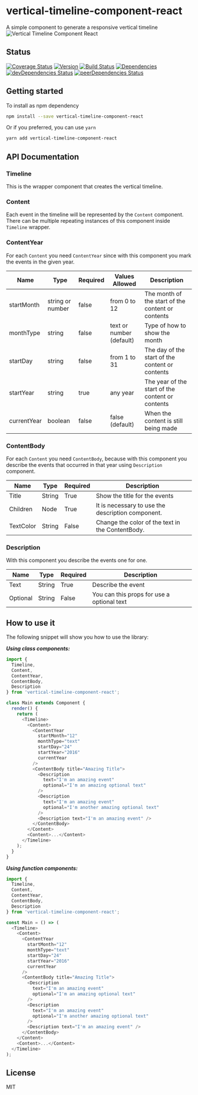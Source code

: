 # vertical-timeline-component-react

A simple component to generate a responsive vertical timeline
![Vertical Timeline Component React](https://i.imgur.com/JXdOHYV.png 'How to see vertical-timeline-component-react')

## Status

[![Coverage Status](https://coveralls.io/repos/github/Proskynete/vertical-timeline-component-react/badge.svg?branch=unit-tests)](https://coveralls.io/github/Proskynete/vertical-timeline-component-react?branch=unit-tests) [![Version](https://img.shields.io/npm/v/vertical-timeline-component-react.svg)](https://www.npmjs.com/package/vertical-timeline-component-react) [![Build Status](https://travis-ci.org/Proskynete/vertical-timeline-component-react.svg?branch=master)](https://travis-ci.org/Proskynete/vertical-timeline-component-react) [![Dependencies](https://david-dm.org/proskynete/vertical-timeline-component-react.svg)](https://david-dm.org/proskynete/vertical-timeline-component-react) [![devDependencies Status](https://david-dm.org/proskynete/vertical-timeline-component-react/dev-status.svg)](https://david-dm.org/proskynete/vertical-timeline-component-react?type=dev) [![peerDependencies Status](https://david-dm.org/proskynete/vertical-timeline-component-react/peer-status.svg)](https://david-dm.org/proskynete/vertical-timeline-component-react?type=peer)

## Getting started

To install as npm dependency

```sh
npm install --save vertical-timeline-component-react
```

Or if you preferred, you can use `yarn`

```sh
yarn add vertical-timeline-component-react
```

## API Documentation

### Timeline

This is the wrapper component that creates the vertical timeline.

### Content

Each event in the timeline will be represented by the `Content` component. There can be multiple repeating instances of this component inside `Timeline` wrapper.

### ContentYear

For each `Content` you need `ContentYear` since with this component you mark the events in the given year.

| Name        | Type             | Required | Values Allowed           | Description                                       |
| ----------- | ---------------- | -------- | ------------------------ | ------------------------------------------------- |
| startMonth  | string or number | false    | from 0 to 12             | The month of the start of the content or contents |
| monthType   | string           | false    | text or number (default) | Type of how to show the month                     |
| startDay    | string           | false    | from 1 to 31             | The day of the start of the content or contents   |
| startYear   | string           | true     | any year                 | The year of the start of the content or contents  |
| currentYear | boolean          | false    | false (default)          | When the content is still being made              |

### ContentBody

For each `Content` you need `ContentBody`, because with this component you describe the events that occurred in that year using `Description` component.

| Name      | Type      | Required  | Description                                       |
| --------- | --------- | --------- | ------------------------------------------------- |
| Title     | String    | True      | Show the title for the events                     |
| Children  | Node      | True      | It is necessary to use the description component. |
| TextColor | String    | False     | Change the color of the text in the ContentBody.  |

### Description

With this component you describe the events one for one.

| Name     | Type   | Required | Description                                |
| -------- | ------ | -------- | ------------------------------------------ |
| Text     | String | True     | Describe the event                         |
| Optional | String | False    | You can this props for use a optional text |

## How to use it

The following snippet will show you how to use the library:

**_Using class components:_**

```js
import {
  Timeline,
  Content,
  ContentYear,
  ContentBody,
  Description
} from 'vertical-timeline-component-react';

class Main extends Component {
  render() {
    return (
      <Timeline>
        <Content>
          <ContentYear
            startMonth="12"
            monthType="text"
            startDay="24"
            startYear="2016"
            currentYear
          />
          <ContentBody title="Amazing Title">
            <Description
              text="I'm an amazing event"
              optional="I'm an amazing optional text"
            />
            <Description
              text="I'm an amazing event"
              optional="I'm another amazing optional text"
            />
            <Description text="I'm an amazing event" />
          </ContentBody>
        </Content>
        <Content>...</Content>
      </Timeline>
    );
  }
}
```

**_Using function components:_**

```js
import {
  Timeline,
  Content,
  ContentYear,
  ContentBody,
  Description
} from 'vertical-timeline-component-react';

const Main = () => (
  <Timeline>
    <Content>
      <ContentYear
        startMonth="12"
        monthType="text"
        startDay="24"
        startYear="2016"
        currentYear
      />
      <ContentBody title="Amazing Title">
        <Description
          text="I'm an amazing event"
          optional="I'm an amazing optional text"
        />
        <Description
          text="I'm an amazing event"
          optional="I'm another amazing optional text"
        />
        <Description text="I'm an amazing event" />
      </ContentBody>
    </Content>
    <Content>...</Content>
  </Timeline>
);
```

## License

MIT
